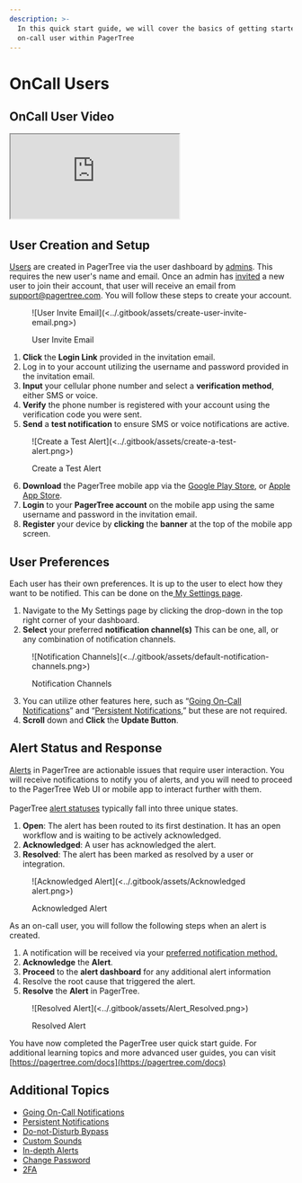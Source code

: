 ```yaml
---
description: >-
  In this quick start guide, we will cover the basics of getting started as an
  on-call user within PagerTree
---
```


# OnCall Users

## OnCall User Video

<iframe src="https://www.youtube-nocookie.com/embed/wRitKYlyV9c" title="OnCall User QuickStart Guide" class="rds-video"></iframe>

## User Creation and Setup

[Users](https://pagertree.com/docs/users) are created in PagerTree via the user dashboard by [admins](https://pagertree.com/docs/teams#team-roles). This requires the new user's name and email. Once an admin has [invited](https://pagertree.com/docs#inviting-users) a new user to join their account, that user will receive an email from [support@pagertree.com](mailto:support@pagertree.com). You will follow these steps to create your account.

<figure>![User Invite Email](<../.gitbook/assets/create-user-invite-email.png>)<figcaption><p>User Invite Email</p></figcaption></figure>

1. **Click** the **Login Link** provided in the invitation email.
2. Log in to your account utilizing the username and password provided in the invitation email.
3. **Input** your cellular phone number and select a **verification method**, either SMS or voice.
4. **Verify** the phone number is registered with your account using the verification code you were sent.
5. **Send** a **test notification** to ensure SMS or voice notifications are active.

<figure>![Create a Test Alert](<../.gitbook/assets/create-a-test-alert.png>)<figcaption><p>Create a Test Alert</p></figcaption></figure>

6. **Download** the PagerTree mobile app via the [Google Play Store](https://play.google.com/store/apps/details?id=com.pagertree.app\&pcampaignid=MKT-Other-global-all-co-prtnr-py-PartBadge-Mar2515-1\&pli=1), or [Apple App Store](https://apps.apple.com/us/app/pagertree/id1266437807?platform=iphone).
7. **Login** to your **PagerTree account** on the mobile app using the same username and password in the invitation email.
8. **Register** your device by **clicking** the **banner** at the top of the mobile app screen.

## User Preferences

Each user has their own preferences. It is up to the user to elect how they want to be notified. This can be done on the[ My Settings page](https://app.pagertree.com/user/settings).

1. Navigate to the My Settings page by clicking the drop-down in the top right corner of your dashboard.
2. **Select** your preferred **notification channel(s)** This can be one, all, or any combination of notification channels.

<figure>![Notification Channels](<../.gitbook/assets/default-notification-channels.png>)<figcaption><p>Notification Channels</p></figcaption></figure>



3. You can utilize other features here, such as “[Going On-Call Notifications](https://pagertree.com/docs/users#going-on-call-notifications)” and “[Persistent Notifications](https://pagertree.com/docs/notifications#notification-persistence-push-1),” but these are not required.
4. **Scroll** down and **Click** the **Update Button**.

## Alert Status and Response

[Alerts](https://pagertree.com/docs/alerts) in PagerTree are actionable issues that require user interaction. You will receive notifications to notify you of alerts, and you will need to proceed to the PagerTree Web UI or mobile app to interact further with them.\
\
PagerTree [alert statuses](https://pagertree.com/docs/alerts#alert-states) typically fall into three unique states.

1. **Open**: The alert has been routed to its first destination. It has an open workflow and is waiting to be actively acknowledged.
2. **Acknowledged**: A user has acknowledged the alert.
3. **Resolved**: The alert has been marked as resolved by a user or integration.

<figure>![Acknowledged Alert](<../.gitbook/assets/Acknowledged alert.png>)<figcaption><p>Acknowledged Alert</p></figcaption></figure>

As an on-call user, you will follow the following steps when an alert is created.

1. A notification will be received via your [preferred notification method.](https://pagertree.com/docs/users#default-notification-channels)
2. **Acknowledge** the **Alert**.
3. **Proceed** to the **alert dashboard** for any additional alert information
4. Resolve the root cause that triggered the alert.
5. **Resolve** the **Alert** in PagerTree.

<figure>![Resolved Alert](<../.gitbook/assets/Alert_Resolved.png>)<figcaption><p>Resolved Alert</p></figcaption></figure>

You have now completed the PagerTree user quick start guide. For additional learning topics and more advanced user guides, you can visit [https://pagertree.com/docs](https://pagertree.com/docs)

## Additional Topics

* [Going On-Call Notifications](https://pagertree.com/docs/users#going-on-call-notifications)
* [Persistent Notifications](https://pagertree.com/docs/notifications#notification-persistence-push-1)
* [Do-not-Disturb Bypass](https://pagertree.com/docs/notifications#bypass-do-not-disturb-1)
* [Custom Sounds](https://pagertree.com/docs/notifications#custom-sounds-push)
* [In-depth Alerts](https://pagertree.com/docs/alerts)
* [Change Password](https://pagertree.com/docs/users#reset-password)
* [2FA](https://pagertree.com/docs/users#two-factor-authentication)
